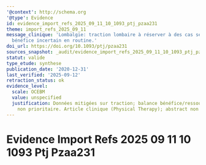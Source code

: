 ```yaml
---
'@context': http://schema.org
'@type': Evidence
id: evidence_import_refs_2025_09_11_10_1093_ptj_pzaa231
theme: import_refs_2025_09_11
message_clinique: 'Lombalgie: traction lombaire à réserver à des cas sélectionnés,
  bénéfice incertain en routine.'
doi_url: https://doi.org/10.1093/ptj/pzaa231
sources_snapshot: _audit/evidence_import_refs_2025_09_11_10_1093_ptj_pzaa231.json
statut: valide
type_etude: synthese
publication_date: '2020-12-31'
last_verified: '2025-09-12'
retraction_status: ok
evidence_level:
  scale: OCEBM
  value: unspecified
  justification: Données mitigées sur traction; balance bénéfice/ressources modeste;
    non prioritaire. Article clinique (Physical Therapy); abstract non trouvé (audit).
---
```

# Evidence Import Refs 2025 09 11 10 1093 Ptj Pzaa231

